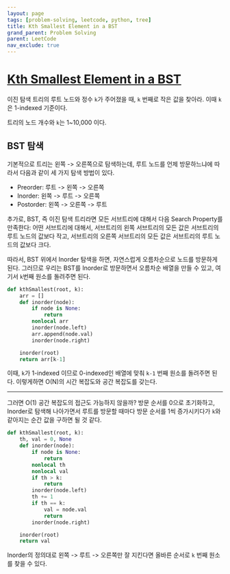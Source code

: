 ```yaml
---
layout: page
tags: [problem-solving, leetcode, python, tree]
title: Kth Smallest Element in a BST
grand_parent: Problem Solving
parent: LeetCode
nav_exclude: true
---
```


# [Kth Smallest Element in a BST](https://leetcode.com/problems/kth-smallest-element-in-a-bst/)

 이진 탐색 트리의 루트 노드와 정수 `k`가 주어졌을 때, `k` 번째로 작은
 값을 찾아라. 이때 `k`은 1-indexed 기준이다.

 트리의 노드 개수와 `k`는 1~10,000 이다.

## BST 탐색

 기본적으로 트리는 왼쪽 -> 오른쪽으로 탐색하는데, 루트 노드를 언제
 방문하느냐에 따라서 다음과 같이 세 가지 탐색 방법이 있다.
 - Preorder: 루트 -> 왼쪽 -> 오른쪽
 - Inorder: 왼쪽 -> 루트 -> 오른쪽
 - Postorder: 왼쪽 -> 오른쪽 -> 루트

 추가로, BST, 즉 이진 탐색 트리라면 모든 서브트리에 대해서 다음 Search
 Property를 만족한다: 어떤 서브트리에 대해서, 서브트리의 왼쪽
 서브트리의 모든 값은 서브트리의 루트 노드의 값보다 작고, 서브트리의
 오른쪽 서브트리의 모든 값은 서브트리의 루트 노드의 값보다 크다.

 따라서, BST 위에서 Inorder 탐색을 하면, 자연스럽게 오름차순으로
 노드를 방문하게 된다. 그러므로 우리는 BST를 Inorder로 방문하면서
 오름차순 배열을 만들 수 있고, 여기서 `k`번째 원소를 돌려주면 된다.

```python
def kthSmallest(root, k):
    arr = []
    def inorder(node):
        if node is None:
            return
        nonlocal arr
        inorder(node.left)
        arr.append(node.val)
        inorder(node.right)

    inorder(root)
    return arr[k-1]
```

 이때, `k`가 1-indexed 이므로 0-indexed인 배열에 맞춰 `k-1` 번째
 원소를 돌려주면 된다. 이렇게하면 O(N)의 시간 복잡도와 공간 복잡도를
 갖는다.

---

 그러면 O(1) 공간 복잡도의 접근도 가능하지 않을까? 방문 순서를 0으로
 초기화하고, Inorder로 탐색해 나아가면서 루트를 방문할 때마다 방문
 순서를 1씩 증가시키다가 `k`와 같아지는 순간 값을 구하면 될 것 같다.

```python
def kthSmallest(root, k):
    th, val = 0, None
    def inorder(node):
        if node is None:
            return
        nonlocal th
        nonlocal val
        if th > k:
            return
        inorder(node.left)
        th += 1
        if th == k:
            val = node.val
            return
        inorder(node.right)

    inorder(root)
    return val
```

 Inorder의 정의대로 왼쪽 -> 루트 -> 오른쪽만 잘 지킨다면 올바른 순서로
 `k` 번째 원소를 찾을 수 있다.
